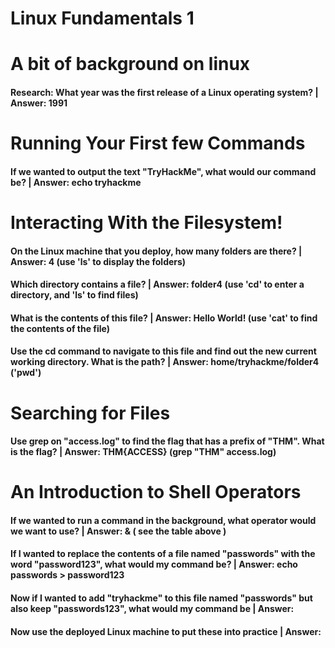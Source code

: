 # Linux Fundamentals 1


# A bit of background on linux
#### Research: What year was the first release of a Linux operating system? | Answer: 1991

# Running Your First few Commands
#### If we wanted to output the text "TryHackMe", what would our command be? | Answer: echo tryhackme

# Interacting With the Filesystem!
#### On the Linux machine that you deploy, how many folders are there? | Answer: 4 (use 'ls' to display the folders)
#### Which directory contains a file? | Answer: folder4 (use 'cd' to enter a directory, and 'ls' to find files)
#### What is the contents of this file? | Answer: Hello World! (use 'cat' to find the contents of the file)
#### Use the cd command to navigate to this file and find out the new current working directory. What is the path? | Answer: home/tryhackme/folder4 ('pwd')

# Searching for Files
#### Use grep on "access.log" to find the flag that has a prefix of "THM". What is the flag? | Answer: THM{ACCESS} (grep "THM" access.log)

# An Introduction to Shell Operators
#### If we wanted to run a command in the background, what operator would we want to use? | Answer: & ( see the table above )
#### If I wanted to replace the contents of a file named "passwords" with the word "password123", what would my command be? | Answer: echo passwords > password123
#### Now if I wanted to add "tryhackme" to this file named "passwords" but also keep "passwords123", what would my command be | Answer:
#### Now use the deployed Linux machine to put these into practice | Answer:
